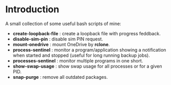 # Introduction

A small collection of some useful bash scripts of mine:

- **create-loopback-file** : create a loopback file with progress feddback.
- **disable-sim-pin**      : disable sim PIN request.
- **mount-onedrive**       : mount OneDrive by **rclone**.
- **process-sentinel**     : monitor a program/application showing a notification when started and stopped (useful for long running backup jobs).
- **processes-sentinel**   : monitor multiple programs in one short.
- **show-swap-usage**      : show swap usage for all processes or for a given PID. 
- **snap-purge**           : remove all outdated packages.
